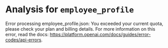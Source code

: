 # Analysis for `employee_profile`

 Error processing employee_profile.json: You exceeded your current quota, please check your plan and billing details. For more information on this error, read the docs: https://platform.openai.com/docs/guides/error-codes/api-errors.

